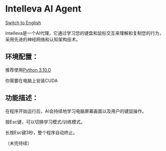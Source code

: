 # Intelleva AI Agent
[Switch to English](https://github.com/EBmddQaKd4l07nugeT7UjWIMn/Intelleva-AI-Agent/blob/main/README_EN.md)

Intelleva是一个AI代理，它通过学习您的键盘和鼠标交互来理解和复制您的行为，采用先进的神经网络和认知架构技术。

## 环境配置：

推荐使用[Python 3.10.0](https://www.python.org/downloads/release/python-3100/)

你需要在电脑上安装CUDA

## 功能描述：

在程序开始运行后，AI会持续地学习电脑屏幕画面以及用户的键鼠操作。

按Esc键，可以切换学习模式/训练模式。

长按Esc键3秒，整个程序自动终止。

（未完待续）
